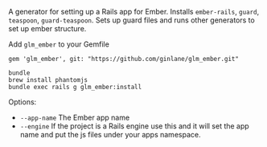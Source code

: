 A generator for setting up a Rails app for Ember. Installs `ember-rails`, `guard`, `teaspoon`, `guard-teaspoon`. Sets up guard files and runs other generators to set up ember structure.

Add `glm_ember` to your Gemfile

```
gem 'glm_ember', git: "https://github.com/ginlane/glm_ember.git"
```


```
bundle
brew install phantomjs
bundle exec rails g glm_ember:install
```

Options:

* `--app-name` The Ember app name
* `--engine` If the project is a Rails engine use this and it will set the app name and put the js files under your apps namespace.

